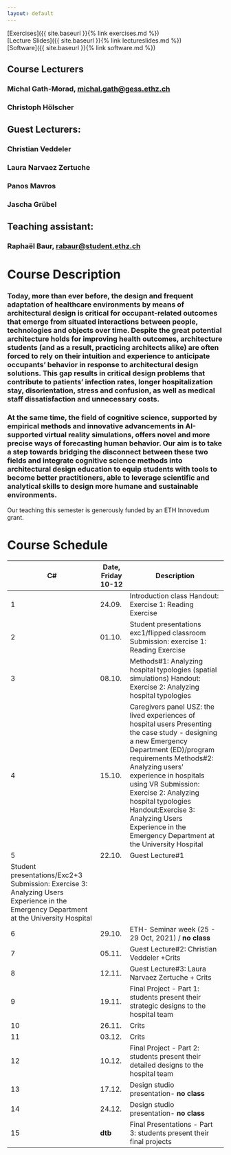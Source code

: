 ```yaml
---
layout: default
---
```


[Exercises]({{ site.baseurl }}{% link exercises.md %})\
[Lecture Slides]({{ site.baseurl }}{% link lectureslides.md %})\
[Software]({{ site.baseurl }}{% link software.md %})


## Course Lecturers
### Michal Gath-Morad, michal.gath@gess.ethz.ch
### Christoph Hölscher 
## Guest Lecturers:
### Christian Veddeler
### Laura Narvaez Zertuche
### Panos Mavros
### Jascha Grübel
## Teaching assistant: 
### Raphaël Baur, rabaur@student.ethz.ch


# Course Description 

### Today, more than ever before, the design and frequent adaptation of healthcare environments by means of architectural design is critical for occupant-related outcomes that emerge from situated interactions between people, technologies and objects over time. Despite the great potential architecture holds for improving health outcomes, architecture students (and as a result, practicing architects alike) are often forced to rely on their intuition and experience to anticipate occupants’ behavior in response to architectural design solutions. This gap results in critical design problems that contribute to patients’ infection rates, longer hospitalization stay, disorientation, stress and confusion, as well as medical staff dissatisfaction and unnecessary costs.
### At the same time, the field of cognitive science, supported by empirical methods and innovative advancements in AI-supported virtual reality simulations, offers novel and more precise ways of forecasting human behavior. Our aim is to take a step towards bridging the disconnect between these two fields and integrate cognitive science methods into architectural design education to equip students with tools to become better practitioners, able to leverage scientific and analytical skills to design more humane and sustainable environments.

Our teaching this semester is generously funded by an ETH Innovedum grant.

# Course Schedule 
| C# | Date,  Friday 10-12 | Description                                                                                                                                                                                                                                                                                                                                                                             |
|----|---------------------|-----------------------------------------------------------------------------------------------------------------------------------------------------------------------------------------------------------------------------------------------------------------------------------------------------------------------------------------------------------------------------------------|
| 1  | 24.09.              | Introduction class Handout: Exercise 1: Reading Exercise                                                                                                                                                                                                                                                                                                                                |
| 2  | 01.10.              | Student presentations exc1/flipped classroom Submission: exercise 1: Reading Exercise                                                                                                                                                                                                                                                                                                   |
| 3  | 08.10.              | Methods#1: Analyzing hospital typologies (spatial simulations)  Handout: Exercise 2: Analyzing hospital typologies                                                                                                                                                                                                                                                                      |
| 4  | 15.10.              | Caregivers panel USZ: the lived experiences of hospital users  Presenting the case study - designing a new Emergency Department (ED)/program requirements    Methods#2: Analyzing users’ experience in hospitals using VR  Submission: Exercise 2: Analyzing hospital typologies Handout:Exercise 3: Analyzing Users Experience in the Emergency Department at the University Hospital  |
| 5  | 22.10.              | Guest Lecture#1
  Student presentations/Exc2+3 Submission: Exercise 3: Analyzing Users Experience in the Emergency Department at the University Hospital                                                                                                                                                                                                     |
| 6  | 29.10.              | ETH- Seminar week (25 - 29 Oct, 2021) / **no class**                                                                                                                                                                                                                                                                                                                                        |
| 7  | 05.11.              | Guest Lecture#2: Christian Veddeler +Crits                                                                                                                                                                                                                                                                                                                                              |
| 8  | 12.11.              | Guest Lecture#3: Laura Narvaez Zertuche + Crits                                                                                                                                                                                                                                                                                                                                         |
| 9  | 19.11.              | Final Project - Part 1:  students present their strategic designs to the hospital team                                                                                                                                                                                                                                                                                                  |
| 10 | 26.11.              | Crits                                                                                                                                                                                                                                                                                                                                                                                   |
| 11 | 03.12.              | Crits                                                                                                                                                                                                                                                                                                                                                                                   |
| 12 | 10.12.              | Final Project - Part 2:  students present their detailed designs to the hospital team                                                                                                                                                                                                                                                                                                   |
| 13 | 17.12.              | Design studio presentation- **no class**                                                                                                                                                                                                                                                                                                                                                    |
| 14 | 24.12.              | Design studio presentation- **no class**                                                                                                                                                                                                                                                                                                                                                    |
| 15 | **dtb**                 | Final Presentations - Part 3:  students present their final projects                                                                                                                                                                                                                                                                                                                    |

